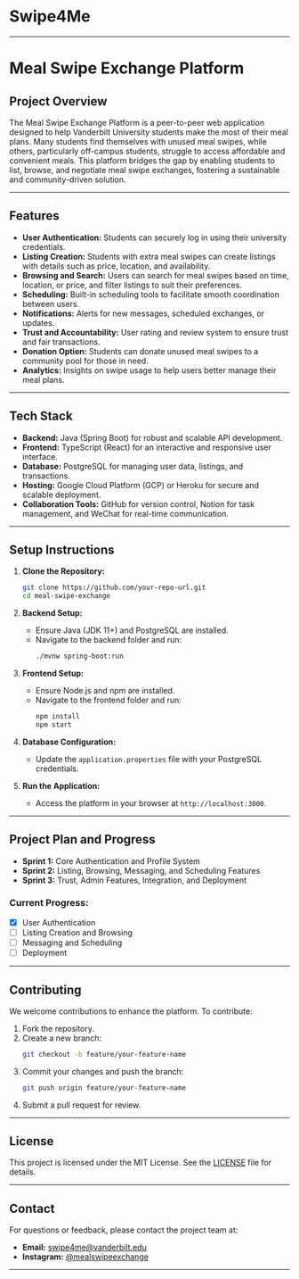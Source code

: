# Swipe4Me

---

# **Meal Swipe Exchange Platform**

## **Project Overview**
The Meal Swipe Exchange Platform is a peer-to-peer web application designed to help Vanderbilt University students make the most of their meal plans. Many students find themselves with unused meal swipes, while others, particularly off-campus students, struggle to access affordable and convenient meals. This platform bridges the gap by enabling students to list, browse, and negotiate meal swipe exchanges, fostering a sustainable and community-driven solution.

---

## **Features**
- **User Authentication:** Students can securely log in using their university credentials.
- **Listing Creation:** Students with extra meal swipes can create listings with details such as price, location, and availability.
- **Browsing and Search:** Users can search for meal swipes based on time, location, or price, and filter listings to suit their preferences.
- **Scheduling:** Built-in scheduling tools to facilitate smooth coordination between users.
- **Notifications:** Alerts for new messages, scheduled exchanges, or updates.
- **Trust and Accountability:** User rating and review system to ensure trust and fair transactions.
- **Donation Option:** Students can donate unused meal swipes to a community pool for those in need.
- **Analytics:** Insights on swipe usage to help users better manage their meal plans.

---

## **Tech Stack**
- **Backend:** Java (Spring Boot) for robust and scalable API development.
- **Frontend:** TypeScript (React) for an interactive and responsive user interface.
- **Database:** PostgreSQL for managing user data, listings, and transactions.
- **Hosting:** Google Cloud Platform (GCP) or Heroku for secure and scalable deployment.
- **Collaboration Tools:** GitHub for version control, Notion for task management, and WeChat for real-time communication.

---

## **Setup Instructions**
1. **Clone the Repository:**
   ```bash
   git clone https://github.com/your-repo-url.git
   cd meal-swipe-exchange
   ```
2. **Backend Setup:**
   - Ensure Java (JDK 11+) and PostgreSQL are installed.
   - Navigate to the backend folder and run:
     ```bash
     ./mvnw spring-boot:run
     ```
3. **Frontend Setup:**
   - Ensure Node.js and npm are installed.
   - Navigate to the frontend folder and run:
     ```bash
     npm install
     npm start
     ```
4. **Database Configuration:**
   - Update the `application.properties` file with your PostgreSQL credentials.

5. **Run the Application:**
   - Access the platform in your browser at `http://localhost:3000`.

---

## **Project Plan and Progress**
- **Sprint 1:** Core Authentication and Profile System  
- **Sprint 2:** Listing, Browsing, Messaging, and Scheduling Features  
- **Sprint 3:** Trust, Admin Features, Integration, and Deployment  

### **Current Progress:**
- [x] User Authentication  
- [ ] Listing Creation and Browsing  
- [ ] Messaging and Scheduling  
- [ ] Deployment  

---

## **Contributing**
We welcome contributions to enhance the platform. To contribute:
1. Fork the repository.
2. Create a new branch:
   ```bash
   git checkout -b feature/your-feature-name
   ```
3. Commit your changes and push the branch:
   ```bash
   git push origin feature/your-feature-name
   ```
4. Submit a pull request for review.

---

## **License**
This project is licensed under the MIT License. See the [LICENSE](./LICENSE) file for details.

---

## **Contact**
For questions or feedback, please contact the project team at:
- **Email:** swipe4me@vanderbilt.edu
- **Instagram:** [@mealswipeexchange](https://instagram.com/swipe4me)

---